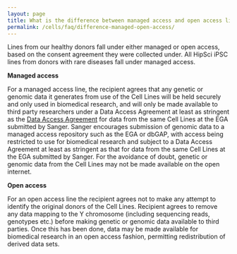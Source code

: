 ```yaml
---
layout: page
title: What is the difference between managed access and open access lines?
permalink: /cells/faq/difference-managed-open-access/
---
```


Lines from our healthy donors fall under either managed or open access, based on the consent agreement they were collected under. All HipSci iPSC lines from donors with rare diseases fall under managed access.

**Managed access**

For a managed access line, the recipient agrees that any genetic or genomic data it generates from use of the Cell Lines will be held securely and only used in biomedical research, and will only be made available to third party researchers under a Data Access Agreement at least as stringent as the [Data Access Agreement](/documents/hipsci-daa.pdf) for data from the same Cell Lines at the EGA submitted by Sanger. Sanger encourages submission of genomic data to a managed access repository such as the EGA or dbGAP, with access being restricted to use for biomedical research and subject to a Data Access Agreement at least as stringent as that for data from the same Cell Lines at the EGA submitted by Sanger. For the avoidance of doubt, genetic or genomic data from the Cell Lines may not be made available on the open internet.

**Open access**

For an open access line the recipient agrees not to make any attempt to identify the original donors of the Cell Lines. Recipient agrees to remove any data mapping to the Y chromosome (including sequencing reads, genotypes etc.) before making genetic or genomic data available to third parties. Once this has been done, data may be made available for biomedical research in an open access fashion, permitting redistribution of derived data sets.
